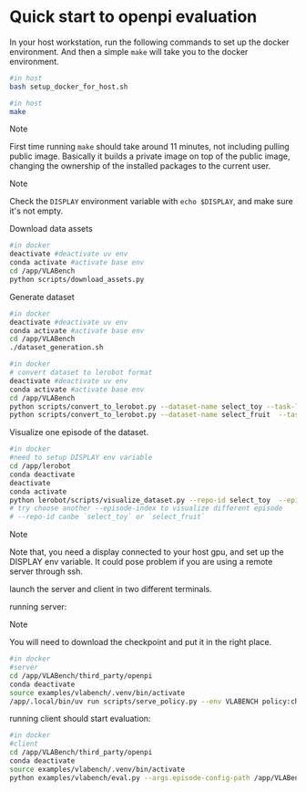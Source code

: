# Quick start to openpi evaluation


In your host workstation, run the following commands to set up the docker environment. And then a simple `make` will take you to the docker environment.
```bash
#in host
bash setup_docker_for_host.sh
```


```bash
#in host
make
```
>[!NOTE]
>First time running `make` should take around 11 minutes, not including pulling public image. Basically it builds a private image on top of the public image, changing the ownership of the installed packages to the current user. 

>[!NOTE]
>Check the `DISPLAY` environment variable with `echo $DISPLAY`, and make sure it's not empty. 



Download data assets

```bash
#in docker
deactivate #deactivate uv env
conda activate #activate base env
cd /app/VLABench
python scripts/download_assets.py
```

Generate dataset
```bash
#in docker
deactivate #deactivate uv env
conda activate #activate base env
cd /app/VLABench
./dataset_generation.sh
```

```bash
#in docker
# convert dataset to lerobot format
deactivate #deactivate uv env
conda activate #activate base env
cd /app/VLABench
python scripts/convert_to_lerobot.py --dataset-name select_toy --task-list select_toy --dataset-path ~/data/vlabench/trajectory/dataset
python scripts/convert_to_lerobot.py --dataset-name select_fruit  --task-list select_fruit --dataset-path ~/data/vlabench/trajectory/dataset
```

Visualize one episode of the dataset. 

```bash
#in docker
#need to setup DISPLAY env variable
cd /app/lerobot
conda deactivate
deactivate
conda activate
python lerobot/scripts/visualize_dataset.py --repo-id select_toy  --episode-index 0 
# try choose another --episode-index to visualize different episode
# --repo-id canbe `select_toy` or `select_fruit` 
```

>[!NOTE]
>Note that, you need a display connected to your host gpu, and set up the DISPLAY env variable. It could pose problem if you are using a remote server through ssh.


launch the server and client in two different terminals.

running server:

>[!NOTE]
>You will need to download the checkpoint and put it in the right place.

```bash
#in docker
#server
cd /app/VLABench/third_party/openpi
conda deactivate
source examples/vlabench/.venv/bin/activate
/app/.local/bin/uv run scripts/serve_policy.py --env VLABENCH policy:checkpoint --policy.config=pi0_vlabench_primitive_lora --policy.dir=${HOME}/data/vlabench_checkpoints/pi0_base_vlabench_lora/99999

```


running client should start evaluation:

```bash
#in docker
#client
cd /app/VLABench/third_party/openpi
conda deactivate
source examples/vlabench/.venv/bin/activate
python examples/vlabench/eval.py --args.episode-config-path /app/VLABench/VLABench/configs/evaluation/tracks/track_1_in_distribution.json --args.save_dir ${HOME}/data/vlabench_results/pi0_base_vlabench_lora/track_1
```